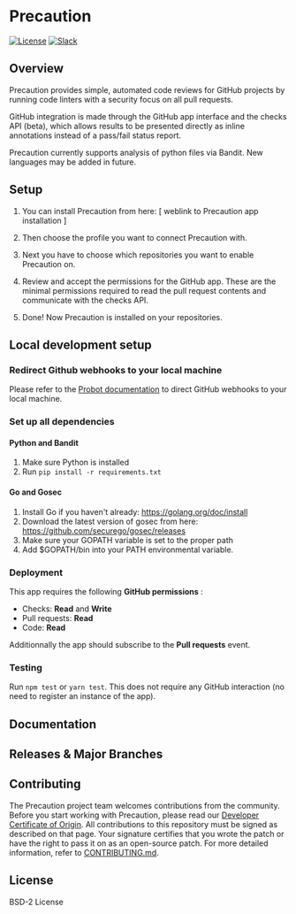 # Precaution

[![License](https://img.shields.io/badge/License-BSD%202--Clause-orange.svg)](https://github.com/vmware/frisk/blob/master/LICENSE.txt)
[![Slack](https://img.shields.io/badge/slack-join%20chat%20%E2%86%92-e01563.svg)](https://code.vmware.com/web/code/join)

## Overview

Precaution provides simple, automated code reviews for GitHub projects by running
code linters with a security focus on all pull requests.

GitHub integration is made through the GitHub app interface and the checks API (beta),
which allows results to be presented directly as inline annotations instead of
a pass/fail status report.


Precaution currently supports analysis of python files via Bandit. New languages may be added in future.

## Setup

1. You can install Precaution from here: [ weblink to Precaution app installation ]

2. Then choose the profile you want to connect Precaution with.

3. Next you have to choose which repositories you want to enable Precaution on. 

4. Review and accept the permissions for the GitHub app. These are the minimal permissions required to read the pull request contents
and communicate with the checks API.
 
5. Done! Now Precaution is installed on your repositories.


## Local development setup

### Redirect Github webhooks to your local machine

Please refer to the [Probot documentation](https://probot.github.io/docs/development/#configuring-a-github-app)
to direct GitHub webhooks to your local machine.

### Set up all dependencies


#### Python and Bandit

1. Make sure Python is installed 
2. Run ```pip install -r requirements.txt```


#### Go and Gosec

1. Install Go if you haven't already: https://golang.org/doc/install 
2. Download the latest version of gosec from here: https://github.com/securego/gosec/releases
3. Make sure your GOPATH variable is set to the proper path
4. Add $GOPATH/bin into your PATH environmental variable. 


### Deployment

This app requires the following **GitHub permissions** :
* Checks: **Read** and **Write**
* Pull requests: **Read**
* Code: **Read**

Additionnally the app should subscribe to the **Pull requests** event.

### Testing

Run ```npm test``` or ```yarn test```. This does not require any GitHub interaction (no need to register an instance of the app).

## Documentation

## Releases & Major Branches

## Contributing

The Precaution project team welcomes contributions from the community. Before you start working with Precaution, please read our [Developer Certificate of Origin](https://cla.vmware.com/dco). All contributions to this repository must be signed as described on that page. Your signature certifies that you wrote the patch or have the right to pass it on as an open-source patch. For more detailed information, refer to [CONTRIBUTING.md](CONTRIBUTING.md).

## License

BSD-2 License
